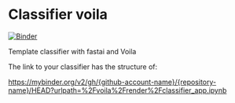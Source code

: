 # Classifier voila

[![Binder](https://mybinder.org/badge_logo.svg)](https://mybinder.org/v2/gh/marcinczeczko/test-my-classifier/HEAD?urlpath=%2Fvoila%2Frender%2Fclassifier_app.ipynb)

Template classifier with fastai and Voila

The link to your classifier has the structure of:

https://mybinder.org/v2/gh/{github-account-name}/{repository-name}/HEAD?urlpath=%2Fvoila%2Frender%2Fclassifier_app.ipynb

